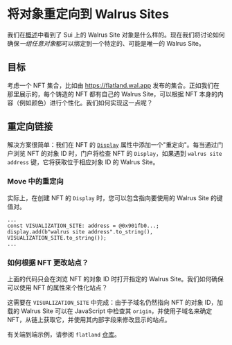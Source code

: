 # 将对象重定向到 Walrus Sites

我们在[概述](./overview_zh.md)中看到了 Sui 上的 Walrus Site 对象是什么样的。现在我们将讨论如何确保*一组任意对象*都可以绑定到一个特定的、可能是唯一的 Walrus Site。

## 目标

考虑一个 NFT 集合，比如由 <https://flatland.wal.app> 发布的集合。正如我们在那里展示的，每个铸造的 NFT 都有自己的 Walrus Site，可以根据 NFT 本身的内容（例如颜色）进行个性化。我们如何实现这一点呢？

## 重定向链接

解决方案很简单：我们在 NFT 的 [`Display`](https://docs.sui.io/standards/display#sui-utility-objects) 属性中添加一个"重定向"。每当通过门户浏览 NFT 的对象 ID 时，门户将检查 NFT 的 `Display`，如果遇到 `walrus site address` 键，它将获取位于相应对象 ID 的 Walrus Site。

### Move 中的重定向

实际上，在创建 NFT 的 `Display` 时，您可以包含指向要使用的 Walrus Site 的键值对。

``` move
...
const VISUALIZATION_SITE: address = @0x901fb0...;
display.add(b"walrus site address".to_string(), VISUALIZATION_SITE.to_string());
...
```

### 如何根据 NFT 更改站点？

上面的代码只会在浏览 NFT 的对象 ID 时打开指定的 Walrus Site。我们如何确保可以使用 NFT 的属性来个性化站点？

这需要在 `VISUALIZATION_SITE` 中完成：由于子域名仍然指向 NFT 的对象 ID，加载的 Walrus Site 可以在 JavaScript 中检查其 `origin`，并使用子域名来确定 NFT，从链上获取它，并使用其内部字段来修改显示的站点。

有关端到端示例，请参阅 `flatland` [仓库](https://github.com/MystenLabs/example-walrus-sites/tree/main/flatland)。
